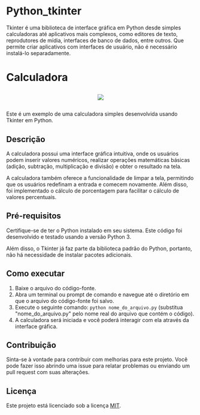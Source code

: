 # Python_tkinter
Tkinter é uma biblioteca de interface gráfica em Python desde simples calculadoras até aplicativos mais complexos, como editores de texto, reprodutores de mídia, interfaces de banco de dados, entre outros. Que permite criar aplicativos com interfaces de usuário, não é necessário instalá-lo separadamente.

# Calculadora <p align="center"><img src="http://img.shields.io/static/v1?label=STATUS&message=FINALIZADA&color=BLUE&style=for-the-badge"/></p>

Este é um exemplo de uma calculadora simples desenvolvida usando Tkinter em Python.

## Descrição

A calculadora possui uma interface gráfica intuitiva, onde os usuários podem inserir valores numéricos, realizar operações matemáticas básicas (adição, subtração, multiplicação e divisão) e obter o resultado na tela.

A calculadora também oferece a funcionalidade de limpar a tela, permitindo que os usuários redefinam a entrada e comecem novamente. Além disso, foi implementado o cálculo de porcentagem para facilitar o cálculo de valores percentuais.

## Pré-requisitos

Certifique-se de ter o Python instalado em seu sistema. Este código foi desenvolvido e testado usando a versão Python 3.

Além disso, o Tkinter já faz parte da biblioteca padrão do Python, portanto, não há necessidade de instalar pacotes adicionais.

## Como executar

1. Baixe o arquivo do código-fonte.
2. Abra um terminal ou prompt de comando e navegue até o diretório em que o arquivo do código-fonte foi salvo.
3. Execute o seguinte comando: `python nome_do_arquivo.py` (substitua "nome_do_arquivo.py" pelo nome real do arquivo que contém o código).
4. A calculadora será iniciada e você poderá interagir com ela através da interface gráfica.

## Contribuição

Sinta-se à vontade para contribuir com melhorias para este projeto. Você pode fazer isso abrindo uma issue para relatar problemas ou enviando um pull request com suas alterações.

## Licença

Este projeto está licenciado sob a licença [MIT](https://opensource.org/licenses/MIT).

